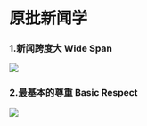 # 原批新闻学


### 1.新闻跨度大   Wide Span

![](https://github.com/DreamingCats/miHoYoJokes/raw/main/genshitjokes/原批新闻学/新闻跨度大.jpg)

### 2.最基本的尊重 Basic Respect

![](https://github.com/DreamingCats/miHoYoJokes/raw/main/genshitjokes/原批新闻学/最基本的尊重.jpg)
